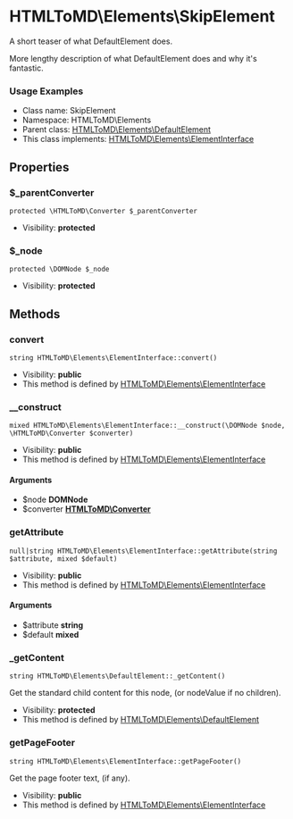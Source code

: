 HTMLToMD\Elements\SkipElement
===============

A short teaser of what DefaultElement does.

More lengthy description of what DefaultElement does and why it's fantastic.

<h3>Usage Examples</h3>


* Class name: SkipElement
* Namespace: HTMLToMD\Elements
* Parent class: [HTMLToMD\Elements\DefaultElement](htmltomd_elements_defaultelement.md)
* This class implements: [HTMLToMD\Elements\ElementInterface](htmltomd_elements_elementinterface.md)




Properties
----------


### $_parentConverter

    protected \HTMLToMD\Converter $_parentConverter





* Visibility: **protected**


### $_node

    protected \DOMNode $_node





* Visibility: **protected**


Methods
-------


### convert

    string HTMLToMD\Elements\ElementInterface::convert()





* Visibility: **public**
* This method is defined by [HTMLToMD\Elements\ElementInterface](htmltomd_elements_elementinterface.md)




### __construct

    mixed HTMLToMD\Elements\ElementInterface::__construct(\DOMNode $node, \HTMLToMD\Converter $converter)





* Visibility: **public**
* This method is defined by [HTMLToMD\Elements\ElementInterface](htmltomd_elements_elementinterface.md)


#### Arguments
* $node **DOMNode**
* $converter **[HTMLToMD\Converter](htmltomd_converter.md)**



### getAttribute

    null|string HTMLToMD\Elements\ElementInterface::getAttribute(string $attribute, mixed $default)





* Visibility: **public**
* This method is defined by [HTMLToMD\Elements\ElementInterface](htmltomd_elements_elementinterface.md)


#### Arguments
* $attribute **string**
* $default **mixed**



### _getContent

    string HTMLToMD\Elements\DefaultElement::_getContent()

Get the standard child content for this node, (or nodeValue if no children).



* Visibility: **protected**
* This method is defined by [HTMLToMD\Elements\DefaultElement](htmltomd_elements_defaultelement.md)




### getPageFooter

    string HTMLToMD\Elements\ElementInterface::getPageFooter()

Get the page footer text, (if any).



* Visibility: **public**
* This method is defined by [HTMLToMD\Elements\ElementInterface](htmltomd_elements_elementinterface.md)



